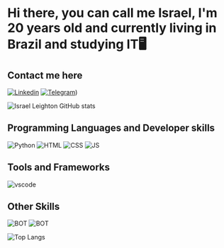 # Hi there, you can call me Israel, I'm 20 years old and currently living in Brazil and studying IT🖥️

## Contact me here
[![Linkedin](https://skillicons.dev/icons?i=linkedin)]((https://br.linkedin.com/in/israel-hall-leighton))
[![Telegram](https://skillicons.dev/icons?i=telegram)]((https://t.me/IsraelLeighton)))

![Israel Leighton GitHub stats](https://github-readme-stats-sigma-five.vercel.app/api?username=leightonisrael&show_icons=true&theme=dracula)

## Programming Languages and Developer skills
![Python](https://skillicons.dev/icons?i=py)
![HTML](https://skillicons.dev/icons?i=html)
![CSS](https://skillicons.dev/icons?i=css)
![JS](https://skillicons.dev/icons?i=javascript)

## Tools and Frameworks
![vscode](https://skillicons.dev/icons?i=vscode)

## Other Skills
![BOT](https://skillicons.dev/icons?i=bots)
![BOT](https://skillicons.dev/icons?i=github)

![Top Langs](https://github-readme-stats-sigma-five.vercel.app/api/top-langs/?username=leightonisrael&theme=blue-green)

